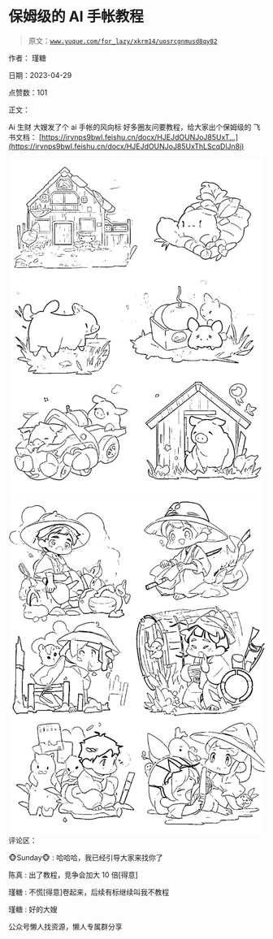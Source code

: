 # 保姆级的 AI 手帐教程

> 原文：[`www.yuque.com/for_lazy/xkrm14/uosrcgnmusd8qy82`](https://www.yuque.com/for_lazy/xkrm14/uosrcgnmusd8qy82)



作者： 瑾糖



日期：2023-04-29



点赞数：101



正文：



Ai 生财 大嫂发了个 ai 手帐的风向标 好多圈友问要教程，给大家出个保姆级的 飞书文档： [https://irvnps9bwl.feishu.cn/docx/HJEJdOUNJoJ85UxT...](https://irvnps9bwl.feishu.cn/docx/HJEJdOUNJoJ85UxThLScqDlJn8j)



![](img/8401ec1943275f510c739746fdcc884d.png)  <ne-p id="u086b79ce" data-lake-id="u086b79ce">![](img/3746061a48bf069df9e0bba896b07356.png)  <ne-p id="u26025265" data-lake-id="u26025265">评论区：



🐵Sunday🐵 : 哈哈哈，我已经引导大家来找你了



陈真 : 出了教程，竞争会加大 10 倍[得意]



瑾糖 : 不慌[得意]卷起来，后续有标继续叫我不教程



瑾糖 : 好的大嫂



公众号懒人找资源，懒人专属群分享

</ne-p></ne-p>